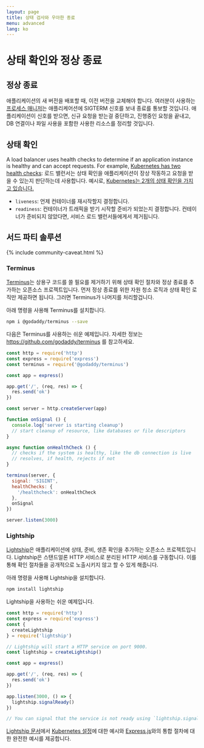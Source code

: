 ```yaml
---
layout: page
title: 상태 검사와 우아한 종료
menu: advanced
lang: ko
---
```


# 상태 확인와 정상 종료

## 정상 종료

애플리케이션의 새 버전을 배포할 때, 이전 버전을 교체해야 합니다. 여러분이 사용하는 [프로세스 매니저](pm.html)는 애플리케어션에 SIGTERM 신호를 보내 종료를 통보할 것입니다. 애플리케이션이 신호를 받으면, 신규 요청을 받는걸 중단하고, 진행중인 요청을 끝내고, DB 연결이나 파일 사용을 포함한 사용한 리소스를 정리할 것입니다.

## 상태 확인

A load balancer uses health checks to determine if an application instance is healthy and can accept requests. For example, [Kubernetes has two health checks](https://kubernetes.io/docs/tasks/configure-pod-container/configure-liveness-readiness-probes/):
로드 밸런서는 상태 확인을 애플리케이션이 장상 작동하고 요청을 받을 수 있는지 판단하는데 사용합니다. 예시로, [Kubernetes는 2개의 상태 확인을 가지고 있습니다.](https://kubernetes.io/docs/tasks/configure-pod-container/configure-liveness-readiness-probes/)

* `liveness`: 언제 컨테이너를 재시작할지 결정합니다.
* `readiness`: 컨테이너가 트래픽을 받기 시작할 준비가 되었는지 결정합니다. 컨테이너가 준비되지 않았다면, 서비스 로드 밸런서들에게서 제거됩니다.

## 서드 파티 솔루션

{% include community-caveat.html %}

### Terminus

[Terminus](https://github.com/godaddy/terminus)는 상용구 코드를 쓸 필요를 제거하기 위해 상태 확인 절차와 정상 종료를 추가하는 오픈소스 프로젝트입니다. 먼저 정상 종료를 위한 자원 청소 로직과 상태 확인 로직만 제공하면 됩니다. 그러면 Terminus가 나머지를 처리할겁니다.

아래 명령을 사용해 Terminus를 설치합니다.

```sh
npm i @godaddy/terminus --save
```

다음은 Terminus를 사용하는 쉬운 예제입니다. 자세한 정보는 <https://github.com/godaddy/terminus> 를 참고하세요.

```js
const http = require('http')
const express = require('express')
const terminus = require('@godaddy/terminus')

const app = express()

app.get('/', (req, res) => {
  res.send('ok')
})

const server = http.createServer(app)

function onSignal () {
  console.log('server is starting cleanup')
  // start cleanup of resource, like databases or file descriptors
}

async function onHealthCheck () {
  // checks if the system is healthy, like the db connection is live
  // resolves, if health, rejects if not
}

terminus(server, {
  signal: 'SIGINT',
  healthChecks: {
    '/healthcheck': onHealthCheck
  },
  onSignal
})

server.listen(3000)
```

### Lightship

[Lightship](https://github.com/gajus/lightship)은 애플리케이션에 상태, 준비, 생존 확인을 추가하는 오픈소스 프로젝트입니다. Lightship은 스탠드얼론 HTTP 서비스로 분리된 HTTP 서비스를 구동합니다. 이를 통해 확인 절차들을 공개적으로 노출시키지 않고 할 수 있게 해줍니다.

아래 명령을 사용해 Lightship을 설치합니다.

```sh
npm install lightship

```

Lightship을 사용하는 쉬운 예제입니다.

```js
const http = require('http')
const express = require('express')
const {
  createLightship
} = require('lightship')

// Lightship will start a HTTP service on port 9000.
const lightship = createLightship()

const app = express()

app.get('/', (req, res) => {
  res.send('ok')
})

app.listen(3000, () => {
  lightship.signalReady()
})

// You can signal that the service is not ready using `lightship.signalNotReady()`.
```

[Lightship 문서](https://github.com/gajus/lightship)에서 [Kubernetes 설정](https://github.com/gajus/lightship#lightship-usage-kubernetes-container-probe-configuration)에 대한 예시와 [Express.js](https://github.com/gajus/lightship#using-with-expressjs)와의 통합 절차에 대한 완전한 예시를 제공합니다.
